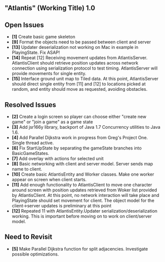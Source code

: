 "Atlantis" (Working Title) 1.0
------------------------------

Open Issues
-----------
- **[1]** Create basic game skeleton
- **[9]** Format the objects need to be passed between client and server
- **[13]** Updater deserialization not working on Mac in example in PlayingState. Fix ASAP! 
- **[14]** Repeat [12] Receiving movement updates from AtlantisServer. AtlantisClient should 
		   retrieve position updates across network connection using serialization protocol to test timing.
		   AtlantisServer will provide movements for single entity. 
- **[15]** Interface ground unit map to Tiled data. At this point, AtlantisServer should direct
		   single entity from [11] and [12] to locations picked at random, and entity should move
		   as requested, avoiding obstacles. 

Resolved Issues
---------------
- **[2]** Create a login screen so player can choose either "create new game" or "join a game" as a game state
- **[3]** Add jsr166y library, backport of Java 1.7 Concurrency utilities to Java 1.6. 
- **[4]** Add Parallel Dijkstra work in progress from Greg's Project One. Single thread active.
- **[6]** Fix StartUpState by separating the gameState branches into BasicGameStates.
- **[7]** Add overlay with actions for selected unit
- **[8]** Basic networking with client and server model. Server sends map name to client.
- **[10]** Create basic AtlantisEntity and Worker classes. Make one worker appear on screen when
           client starts.
- **[11]** Add enough functionality to AtlantisClient to move one character around screen with position
           updates retrieved from Woker list provided by AtlantisClient. At this point, no network
           interaction will take place and PlayingState should set movement for client. The object
           model for the client->server updates is preliminary at this point
- **[12]** Repeated 11 with AtlantisEntity.Updater serialization/deserialization working. This is important
           before moving on to work on client/server model.

Need to Revisit
---------------
- **[5]** Make Parallel Dijkstra function for split adjacencies. Investigate possible optimizations.
